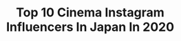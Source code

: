 ---
title: Top 10 Cinema Instagram Influencers In Japan In 2020
description: >-
  Find top cinema Instagram influencers in Japan in 2020. Most popular hashtags: #japan #abalpha #daily #ig.
platform: Instagram
profiles:
  - username: "zen.visuals"
    fullname: >-
      ©ZEN
    location: "Japan"
    followers: 14485
    engagement: 861
    commentsToLikes: 0.032575
    avatar: "https://scontent-lhr8-1.cdninstagram.com/v/t51.2885-19/s320x320/58409945_2250570408517262_2433044719157116928_n.jpg?_nc_ht=scontent-lhr8-1.cdninstagram.com&_nc_ohc=UjYd7NgtgP8AX_8_pKb&oh=35354ece95b4afb0deacbd99564c905c&oe=5EBB09DD"
    verified: false
    hashtags: "#adobe, #everyday, #graphicdesign, #storyofthestreet"
  - username: "mc_matthew0v0"
    fullname: >-
      MatthewIp 葉敬軒☘️
    location: "Japan"
    followers: 6055
    engagement: 985
    commentsToLikes: 0.018175
    avatar: "https://scontent-ort2-1.cdninstagram.com/v/t51.2885-19/s320x320/87653004_196255494926723_8236815214285160448_n.jpg?_nc_ht=scontent-ort2-1.cdninstagram.com&_nc_ohc=klRVBN_HZBsAX99_wMO&oh=302232a3da6b8be47e2acf5d6df71e06&oe=5EBD6CEB"
    verified: false
    hashtags: "#travelvideos, #filmmaker, #sony, #fs7"
  - username: "mamaprechanaya"
    fullname: >-
      Mama Prechanaya 3.0
    location: "Japan"
    followers: 30330
    engagement: 412
    commentsToLikes: 0.007172
    avatar: "https://scontent-lga3-1.cdninstagram.com/v/t51.2885-19/s320x320/84061717_200509397984660_2171105800624275456_n.jpg?_nc_ht=scontent-lga3-1.cdninstagram.com&_nc_ohc=pzVkcDBafhUAX_t9eM-&oh=c6b0bb40d3926096e3527cae6f5e2c24&oe=5EA2F2F8"
    verified: false
    hashtags: "#pushpapurushan, #master, #sunnyleone, #lockdown"
  - username: "cineca"
    fullname: >-
      cineca / Mio Tsuchiya
    location: "Japan"
    followers: 16070
    engagement: 313
    commentsToLikes: 0.006334
    avatar: "https://scontent-ams4-1.cdninstagram.com/v/t51.2885-19/s320x320/22071370_1619037274808093_725665364955889664_n.jpg?_nc_ht=scontent-ams4-1.cdninstagram.com&_nc_ohc=O05iUIhYBQoAX_xl8YK&oh=1b4b590b3e9b5b13d494472ae9642bb1&oe=5EB4DD5A"
    verified: false
    hashtags: "#lumine, #pintscope, #waribashi, #stayhomemovietime"
  - username: "t.hagi_1013"
    fullname: >-
      Tadahisa Hagiwara😎😎
    location: "Japan"
    followers: 16996
    engagement: 480
    commentsToLikes: 0.024863
    avatar: "https://scontent-amt2-1.cdninstagram.com/v/t51.2885-19/s150x150/10424574_230218594055485_5821660545744371712_a.jpg?_nc_ht=scontent-amt2-1.cdninstagram.com&_nc_ohc=17NS19zrHl8AX-_Y4uN&oh=25be67e3e8f883bfd6f8bd2307c58ecc&oe=5EB29659"
    verified: false
    hashtags: "#bestjapanpics, #bd, #eye, #wp"
  - username: "abphotographs_"
    fullname: >-
      AB Photographs
    location: "Japan"
    followers: 11351
    engagement: 97
    commentsToLikes: 0.005084
    avatar: "https://scontent-lga3-1.cdninstagram.com/v/t51.2885-19/s320x320/62401794_388076595173562_5038615860822933504_n.jpg?_nc_ht=scontent-lga3-1.cdninstagram.com&_nc_ohc=dffzjSCyVykAX-D_oeG&oh=167abdab3dd0e9aaa9b253f2b0d1de16&oe=5EB54A6E"
    verified: false
    hashtags: "#abalpha, #9yearsabphotographs, #abalpha"
  - username: "yuki.linuma"
    fullname: >-
      Yuki ❄️ Finnair Cabin Crew
    location: "Japan"
    followers: 11230
    engagement: 1475
    commentsToLikes: 0.093994
    avatar: "https://scontent-ams4-1.cdninstagram.com/v/t51.2885-19/s320x320/73185595_962705314108456_7369048945080664064_n.jpg?_nc_ht=scontent-ams4-1.cdninstagram.com&_nc_ohc=TOK56mw-P2cAX-gAu3B&oh=ebe9cec2a5b99c28ad7c3259bb7f4383&oe=5EB882FB"
    verified: false
    hashtags: "#lunarnewyear, #crew, #hokkaido, #favoritecake"
  - username: "meyou.mae"
    fullname: >-
      𝐌𝐢𝐲𝐮🦋𝖳𝗈𝗄𝗒𝗈 𝖵𝖾𝗀𝖺𝗇 𝖦𝗂𝗋𝗅｜みゆ
    location: "Japan"
    followers: 11031
    engagement: 1368
    commentsToLikes: 0.031710
    avatar: "https://scontent-ams4-1.cdninstagram.com/v/t51.2885-19/s320x320/67794658_455445745049786_8356156172004229120_n.jpg?_nc_ht=scontent-ams4-1.cdninstagram.com&_nc_ohc=o1c-uO-GjOMAX-ldAXX&oh=84a82484a6401e0a2705d29127418e63&oe=5EB918FD"
    verified: false
    hashtags: "#indy, #cool, #ig, #tokyophotography"
  - username: "gakuspace"
    fullname: >-
      Gaku Space
    location: "Japan"
    followers: 88588
    engagement: 1044
    commentsToLikes: 0.020651
    avatar: "https://scontent-amt2-1.cdninstagram.com/v/t51.2885-19/s320x320/44573115_2390925290918326_528252222601953280_n.jpg?_nc_ht=scontent-amt2-1.cdninstagram.com&_nc_ohc=uVvEj6MwS6AAX_ZsbTn&oh=8fee8136ec825faaf3aa460e31411aa4&oe=5EB9614F"
    verified: true
    hashtags: "#burnblue, #genji, #legend, #lovefamily"
  - username: "asreena_asre"
    fullname: >-
      asreena_asree
    location: "Japan"
    followers: 15205
    engagement: 479
    commentsToLikes: 0.023935
    avatar: "https://scontent-gmp1-1.cdninstagram.com/v/t51.2885-19/s320x320/80567307_470858030203200_8512993478412599296_n.jpg?_nc_ht=scontent-gmp1-1.cdninstagram.com&_nc_ohc=svbtzyQ58jMAX9X0dLh&oh=805f344a8b8deb98e5e2c2ee5f4449bb&oe=5EB6566B"
    verified: false
    hashtags: "#keralite, #keralagodsowncountry, #typographyinspired, #dileep"
---